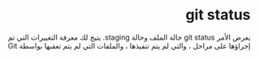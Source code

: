 
<div dir = rtl > 
  
 <h1> git status  </h1> 
<p>   يعرض الأمر git status حالة الملف وحالة staging. يتيح لك معرفة التغييرات التي تم إجراؤها على مراحل ، والتي لم يتم تنفيذها ، والملفات التي لم يتم تعقبها بواسطة Git </p>
  
 
    

  </dir >
